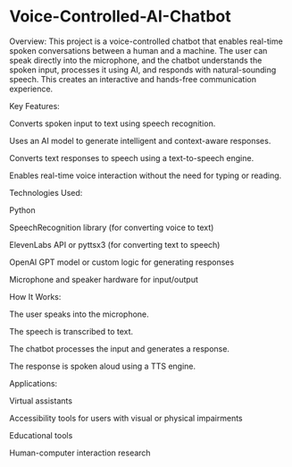 # Voice-Controlled-AI-Chatbot

Overview:
This project is a voice-controlled chatbot that enables real-time spoken conversations between a human and a machine. The user can speak directly into the microphone, and the chatbot understands the spoken input, processes it using AI, and responds with natural-sounding speech. This creates an interactive and hands-free communication experience.

Key Features:

Converts spoken input to text using speech recognition.

Uses an AI model to generate intelligent and context-aware responses.

Converts text responses to speech using a text-to-speech engine.

Enables real-time voice interaction without the need for typing or reading.

Technologies Used:

Python

SpeechRecognition library (for converting voice to text)

ElevenLabs API or pyttsx3 (for converting text to speech)

OpenAI GPT model or custom logic for generating responses

Microphone and speaker hardware for input/output

How It Works:

The user speaks into the microphone.

The speech is transcribed to text.

The chatbot processes the input and generates a response.

The response is spoken aloud using a TTS engine.

Applications:

Virtual assistants

Accessibility tools for users with visual or physical impairments

Educational tools

Human-computer interaction research
